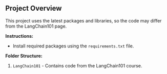 ## Project Overview

This project uses the latest packages and libraries, so the code may differ from the LangChain101 page.

**Instructions:**
- Install required packages using the `requirements.txt` file.

**Folder Structure:**
1. `LangChain101` - Contains code from the LangChain101 course.